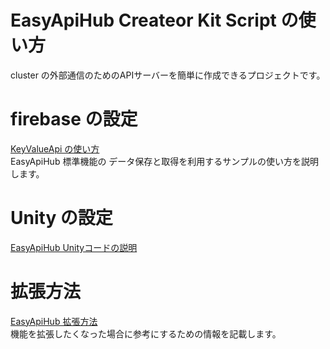 # EasyApiHub Createor Kit Script の使い方
cluster の外部通信のためのAPIサーバーを簡単に作成できるプロジェクトです。  

# firebase の設定
[KeyValueApi の使い方](./firebase/functions/modules/api/KeyValueApi/README.md)   
EasyApiHub 標準機能の データ保存と取得を利用するサンプルの使い方を説明します。

# Unity の設定
[EasyApiHub Unityコードの説明](./README-unity.md)  


# 拡張方法
[EasyApiHub 拡張方法](./README-expansion.md)  
機能を拡張したくなった場合に参考にするための情報を記載します。

